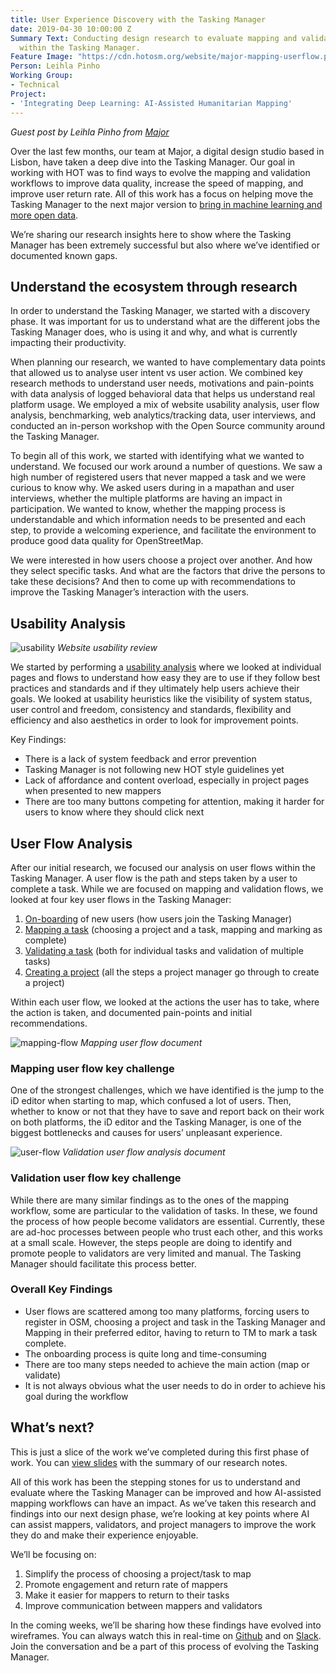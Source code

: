 ```yaml
---
title: User Experience Discovery with the Tasking Manager
date: 2019-04-30 10:00:00 Z
Summary Text: Conducting design research to evaluate mapping and validation workflows
  within the Tasking Manager.
Feature Image: "https://cdn.hotosm.org/website/major-mapping-userflow.png"
Person: Leihla Pinho
Working Group:
- Technical
Project:
- 'Integrating Deep Learning: AI-Assisted Humanitarian Mapping'
---
```


_Guest post by Leihla Pinho from [Major](http://wegomajor.com/)_

Over the last few months, our team at Major, a digital design studio based in Lisbon, have taken a deep dive into the Tasking Manager. Our goal in working with HOT was to find ways to evolve the mapping and validation workflows to improve data quality, increase the speed of mapping, and improve user return rate. All of this work has a focus on helping move the Tasking Manager to the next major version to [bring in machine learning and more open data](https://www.hotosm.org/updates/bringing-machine-learning-and-open-data-to-the-tasking-manager/). 

We’re sharing our research insights here to show where the Tasking Manager has been extremely successful but also where we’ve identified or documented known gaps. 

## Understand the ecosystem through research

In order to understand the Tasking Manager, we started with a discovery phase. It was important for us to understand what are the different jobs the Tasking Manager does, who is using it and why, and what is currently impacting their productivity. 

When planning our research, we wanted to have complementary data points that allowed us to analyse user intent vs user action. We combined key research methods to understand user needs, motivations and pain-points with data analysis of logged behavioral data that helps us understand real platform usage. We employed a mix of website usability analysis, user flow analysis, benchmarking, web analytics/tracking data, user interviews, and conducted an in-person workshop with the Open Source community around the Tasking Manager.

To begin all of this work, we started with identifying what we wanted to understand. We focused our work around a number of questions. We saw a high number of registered users that never mapped a task and we were curious to know why. We asked users during in a mapathan and user interviews, whether the multiple platforms are having an impact in participation. We wanted to know, whether the mapping process is understandable and which information needs to be presented and each step, to provide a welcoming experience, and facilitate the environment to produce good data quality for OpenStreetMap.

We were interested in how users choose a project over another. And how they select specific tasks. And what are the factors that drive the persons to take these decisions? And then to come up with recommendations to improve the Tasking Manager’s interaction with the users.

## Usability Analysis

![usability](https://cdn.hotosm.org/website/major-usability.jpg)
*Website usability review*

We started by performing a [usability analysis](https://invis.io/TAQL0SMCXH3) where we looked at individual pages and flows to understand how easy they are to use if they follow best practices and standards and if they ultimately help users achieve their goals. We looked at usability heuristics like the visibility of system status, user control and freedom, consistency and standards, flexibility and efficiency and also aesthetics in order to look for improvement points.

Key Findings:

* There is a lack of system feedback and error prevention
* Tasking Manager is not following new HOT style guidelines yet
* Lack of affordance and content overload, especially in project pages when presented to new mappers
* There are too many buttons competing for attention, making it harder for users to know where they should click next

## User Flow Analysis

After our initial research, we focused our analysis on user flows within the Tasking Manager. A user flow is the path and steps taken by a user to complete a task. While we are focused on mapping and validation flows, we looked at four key user flows in the Tasking Manager: 

1. [On-boarding](https://projects.invisionapp.com/share/W3Q5Q01MYNE#/screens/342897260) of new users (how users join the Tasking Manager)
2. [Mapping a task](https://projects.invisionapp.com/share/W3Q5Q01MYNE#/screens/342897259) (choosing a project and a task, mapping and marking as complete)
3. [Validating a task](https://projects.invisionapp.com/share/W3Q5Q01MYNE#/screens/342897258) (both for individual tasks and validation of multiple tasks)
4. [Creating a project](https://projects.invisionapp.com/share/W3Q5Q01MYNE#/screens/342897257) (all the steps a project manager go through to create a project)

Within each user flow, we looked at the actions the user has to take, where the action is taken, and documented pain-points and initial recommendations. 

![mapping-flow](https://cdn.hotosm.org/website/major-mapping-userflow.png)
*Mapping user flow document*

### Mapping user flow key challenge 

One of the strongest challenges, which we have identified is the jump to the iD editor when starting to map, which confused a lot of users. Then, whether to know or not that they have to save and report back on their work on both platforms, the iD editor and the Tasking Manager, is one of the biggest bottlenecks and causes for users’ unpleasant experience.

![user-flow](https://cdn.hotosm.org/website/major-validation-userflow.png)
*Validation user flow analysis document*

### Validation user flow key challenge

While there are many similar findings as to the ones of the mapping workflow, some are particular to the validation of tasks. In these, we found the process of how people become validators are essential. Currently, these are ad-hoc processes between people who trust each other, and this works at a small scale. However, the steps people are doing to identify and promote people to validators are very limited and manual. The Tasking Manager should facilitate this process better.

### Overall Key Findings

* User flows are scattered among too many platforms, forcing users to register in OSM, choosing a project and task in the Tasking Manager and Mapping in their preferred editor, having to return to TM to mark a task complete.
* The onboarding process is quite long and time-consuming
* There are too many steps needed to achieve the main action (map or validate)
* It is not always obvious what the user needs to do in order to achieve his goal during the workflow

## What’s next?

This is just a slice of the work we’ve completed during this first phase of work. You can [view slides](https://docs.google.com/presentation/d/1H9uM0gJyAcScrHoeJQug9sVwl_AX2M_FX0ipr6RydLY/edit?usp=sharing) with the summary of our research notes. 

All of this work has been the stepping stones for us to understand and evaluate where the Tasking Manager can be improved and how AI-assisted mapping workflows can have an impact. As we’ve taken this research and findings into our next design phase, we’re looking at key points where AI can assist mappers, validators, and project managers to improve the work they do and make their experience enjoyable. 

We’ll be focusing on:

1. Simplify the process of choosing a project/task to map
2. Promote engagement and return rate of mappers 
3. Make it easier for mappers to return to their tasks
4. Improve communication between mappers and validators 

In the coming weeks, we’ll be sharing how these findings have evolved into wireframes. You can always watch this in real-time on [Github](https://github.com/hotosm/tasking-manager) and on [Slack](http://slack.hotosm.org). Join the conversation and be a part of this process of evolving the Tasking Manager.
